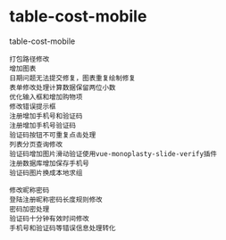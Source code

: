 # table-cost-mobile
table-cost-mobile
    
    打包路径修改
    增加图表
    日期问题无法提交修复，图表重复绘制修复
    表单修改处理计算数据保留两位小数
    优化输入框和增加购物项
    修改错误提示框
    注册增加手机号和验证码
    注册增加手机号验证码
    验证码按钮不可重复点击处理
    列表分页查询修改
    验证码增加图片滑动验证使用vue-monoplasty-slide-verify插件
    注册数据库增加保存手机号
    验证码图片换成本地求组
    
    修改昵称密码
    登陆注册昵称密码长度规则修改
    密码加密处理
    验证码十分钟有效时间修改
    手机号和验证码等错误信息处理转化
